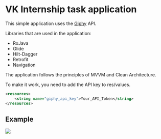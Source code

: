 # VK Internship task application
This simple application uses the [Giphy](https://developers.giphy.com/) API.

Libraries that are used in the application:
- RxJava
- Glide
- Hilt-Dagger
- Retrofit
- Navigation

The application follows the principles of MVVM and Clean Architecture.

To make it work, you need to add the API key to res/values.
```XML
<resources>
    <string name="giphy_api_key">Your_API_Token</string>
</resources>
```

## Example
![](https://storage.yandexcloud.net/learning-bucket/GitHub/VKInternshipGiphyApp/Recording%202023-03-03%20205216.gif)
